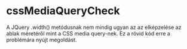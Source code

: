 # cssMediaQueryCheck

A JQuery .width() metódusnak nem mindig ugyan az az elképzelése az ablak méretéről mint a CSS media query-nek.
Ez a rövid kód erre a problémára nyújt megoldást. 
